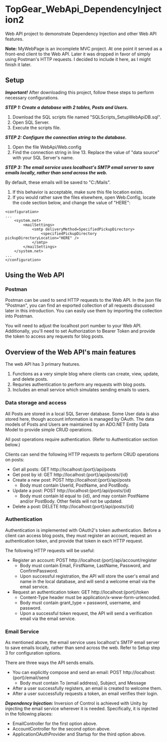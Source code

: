 # TopGear_WebApi_DependencyInjection2
Web API project to demonstrate Dependency Injection and other Web API features.

**Note:** MyWebPage is an incomplete MVC project. At one point it served as a front-end client to the Web API. Later it was dropped in favor of simply using Postman's HTTP requests. I decided to include it here, as I might finish it later.

## Setup

***Important!*** After downloading this project, follow these steps to perform necessary configurations.

***STEP 1: Create a database with 2 tables, Posts and Users.***
1. Download the SQL scripts file named "SQLScripts_SetupWebApiDB.sql".
2. Open SQL Server.
3. Execute the scripts file.

***STEP 2: Configure the connection string to the database.***
1. Open the file WebApi/Web.config
2. Find the connection string in line 13. Replace the value of "data source" with your SQL Server's name.

***STEP 3: The email service uses localhost's SMTP email server to save emails locally, rather than send across the web.***

By default, these emails will be saved to "C:/Mails".
1. If this behavior is acceptable, make sure this file location exists.
2. If you would rather save the files elsewhere, open Web.Config, locate the code section below, and change the value of "HERE":
```
<configuration>
...
    <system.net>
        <mailSettings>
            <smtp deliveryMethod=SpecifiedPickupDirectory>
                <specifiedPickupDirectory pickupDirectoryLocation="HERE" />
            </smtp>
        </mailSettings>
    </system.net>
...
</configuration>
```

## Using the Web API

### Postman

Postman can be used to send HTTP requests to the Web API. In the json file "Postman", you can find an exported collection of all requests discussed later in this introduction. You can easily use them by importing the collection into Postman.

You will need to adjust the localhost port number to your Web API. Additionally, you'll need to set Authorization to Bearer Token and provide the token to access any requests for blog posts.

## Overview of the Web API's main features

The web API has 3 primary features.
1. Functions as a very simple blog where clients can create, view, update, and delete posts.
2. Requries authentication to perform any requests with blog posts.
3. Includes an email service which simulates sending emails to users.

### Data storage and access

All Posts are stored in a local SQL Server database. Some User data is also stored here, though account information is managed by OAuth.
The data models of Posts and Users are maintained by an ADO.NET Entity Data Model to provide simple CRUD operations.

All post operations require authentication. (Refer to Authentication section below.)

Clients can send the following HTTP requests to perform CRUD operations on posts:
* Get all posts: GET http://localhost:{port}/api/posts
* Get post by id: GET http://localhost:{port}/api/posts/{id}
* Create a new post: POST http://localhost:{port}/api/posts
    * Body must contain UserId, PostName, and PostBody.
* Update a post: POST http://localhost:{port}/api/posts/{id}
    * Body must contain Id equal to {id}, and may contain PostName and/or PostBody. Other fields will not be updated.
* Delete a post: DELETE http://localhost:{port}/api/posts/{id}

### Authentication

Authentication is implemented with OAuth2's token authentication. Before a client can access blog posts, they must register an account, request an authentication token, and provide that token in each HTTP request.

The following HTTP requests will be useful:
* Register an account: POST http://localhost:{port}/api/account/register
    * Body must contain Email, FirstName, LastName, Password, and ConfirmPassword.
    * Upon successful registration, the API will store the user's email and name in the local database, and will send a welcome email via the email service.
* Request an authentication token: GET http://localhost:{port}/token
    * Content-Type header must be application/x-www-form-urlencoded.
    * Body must contain grant_type = password, username, and password.
    * Upon a successful token request, the API will send a verification email via the email service.

### Email Service

As mentioned above, the email service uses localhost's SMTP email server to save emails locally, rather than send across the web. Refer to Setup step 3 for configuration options.

There are three ways the API sends emails.
* You can explicitly compose and send an email: POST http://localhost:{port}/email/send
    * Body must contain To (email address), Subject, and Message
* After a user successfully registers, an email is created to welcome them.
* After a user successfully requests a token, an email verifies their login.

***Dependency Injection:*** Inversion of Control is achieved with Unity by injecting the email service wherever it is needed. Specifically, it is injected in the following places:
* EmailController for the first option above.
* AccountController for the second option above.
* ApplicationOAuthProvider and Startup for the third option above.
